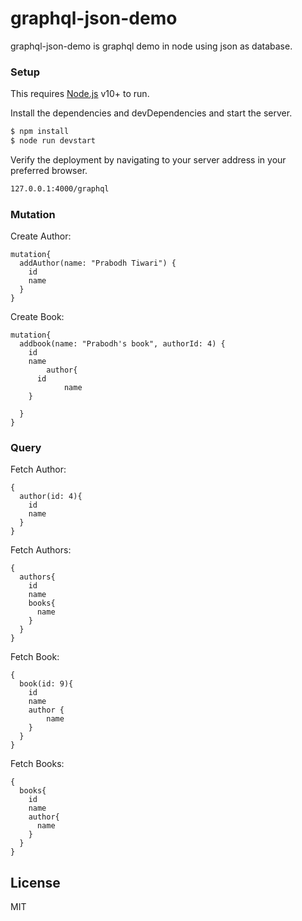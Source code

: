 # graphql-json-demo

graphql-json-demo is graphql demo in node using json as database.

### Setup

This requires [Node.js](https://nodejs.org/) v10+ to run.

Install the dependencies and devDependencies and start the server.

```sh
$ npm install 
$ node run devstart
```

Verify the deployment by navigating to your server address in your preferred browser.

```sh
127.0.0.1:4000/graphql
```

### Mutation

Create Author:
```
mutation{
  addAuthor(name: "Prabodh Tiwari") {
    id
    name
  }
}
```

Create Book:
```
mutation{
  addbook(name: "Prabodh's book", authorId: 4) {
    id
    name
		author{
      id
			name
    }

  }
}
```


### Query

Fetch Author:
```
{
  author(id: 4){
    id
    name
  }
}
```

Fetch Authors:
```
{
  authors{
    id
    name
    books{
      name
    }
  }
}
```

Fetch Book:
```
{
  book(id: 9){
    id
    name
    author {
        name
    }
  }
}
```

Fetch Books:
```
{
  books{
    id
    name
    author{
      name
    }
  }
}
```

License
----

MIT